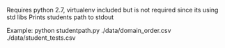 Requires python 2.7, virtualenv included but is not required since its using std libs
Prints students path to stdout

Example:
python studentpath.py ./data/domain_order.csv ./data/student_tests.csv
